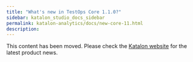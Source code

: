 ```yaml
---
title: "What's new in TestOps Core 1.1.0?" 
sidebar: katalon_studio_docs_sidebar
permalink: katalon-analytics/docs/new-core-11.html
description:
---
```

This content has been moved. Please check the [Katalon website](https://www.katalon.com/resources-center/blog) for the latest product news.